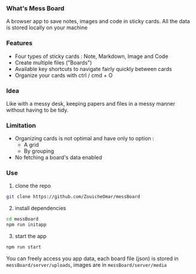 <!-- @format -->

### What's Mess Board

A browser app to save notes, images and code in sticky cards.
All the data is stored locally on your machine

### Features

-  Four types of sticky cards : Note, Markdown, Image and Code
-  Create multiple files ("Boards")
-  Available key shortcuts to navigate fairly quickly between cards
-  Organize your cards with ctrl / cmd + O

### Idea

Like with a messy desk, keeping papers and files in a messy manner without having to be tidy.

### Limitation

-  Organizing cards is not optimal and have only to option :
   -  A grid
   -  By grouping
-  No fetching a board's data enabled

### Use

1. clone the repo

```bash
git clone https://github.com/ZouicheOmar/messBoard
```

2. install dependencies

```bash
cd messBoard
npm run initapp
```

3. start the app

```bash
npm run start
```

You can freely access you app data, each board file (json) is stored in `messBoard/server/uploads`, images are in `messBoard/server/media`
